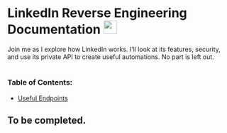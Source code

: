 # LinkedIn Reverse Engineering Documentation <img src="https://github.com/user-attachments/assets/aeaef1f9-c780-477b-964d-03397d064578" height=30>
Join me as I explore how LinkedIn works. I’ll look at its features, security, and use its private API to create useful automations. No part is left out.
# 

### Table of Contents:
* [Useful Endpoints](https://github.com/AdamBankz/linkedin-reversed/blob/main/Useful%20Endpoints/README.md)



## To be completed.
